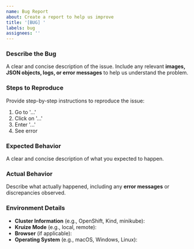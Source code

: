 ```yaml
---
name: Bug Report
about: Create a report to help us improve
title: '[BUG] '
labels: bug
assignees: ''
---
```


### Describe the Bug

A clear and concise description of the issue. Include any relevant **images, JSON objects, logs, or error messages** to help us understand the problem.

### Steps to Reproduce

Provide step-by-step instructions to reproduce the issue:

1. Go to '...'
2. Click on '...'
3. Enter '...'
4. See error

### Expected Behavior

A clear and concise description of what you expected to happen.

### Actual Behavior

Describe what actually happened, including any **error messages** or discrepancies observed.

### Environment Details

- **Cluster Information** (e.g., OpenShift, Kind, minikube):
- **Kruize Mode** (e.g., local, remote):
- **Browser** (if applicable):
- **Operating System** (e.g., macOS, Windows, Linux):
